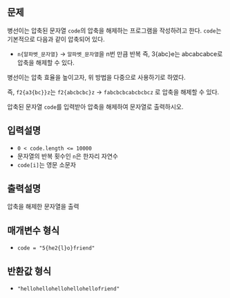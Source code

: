 ## 문제
병선이는 압축된 문자열 `code`의 압축을 해제하는 프로그램을 작성하려고 한다. 
`code`는 기본적으로 다음과 같이 압축되어 있다.

- `n{알파벳_문자열}` -> `알파벳_문자열`을 n번 만큼 반복
즉, 3{abc}e는 abcabcabce로 압축을 해제할 수 있다.

병선이는 압축 효율을 높이고자, 위 방법을 다중으로 사용하기로 하였다.

즉, `f2{a3{bc}}z`는 
`f2{abcbcbc}z` -> `fabcbcbcabcbcbcz` 로 압축을 해제할 수 있다.

압축된 문자열 `code`를 입력받아 압축을 해제하여 문자열로 출력하시오.

## 입력설명
- `0 < code.length <= 10000`
- 문자열의 반복 횟수인 `n`은 한자리 자연수
- `code[i]`는 영문 소문자

## 출력설명
압축을 해제한 문자열을 출력

## 매개변수 형식
- `code = "5{he2{l}o}friend"`

## 반환값 형식
- `"hellohellohellohellohellofriend"`